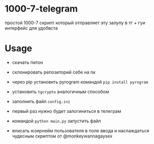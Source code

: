 # 1000-7-telegram
простой 1000-7 скрипт который отправляет эту залупу в тг + гуи интерфейс для удобвста 
# Usage
- скачать питон 

- склонировать репозиторий себе на пк

- через pip установить pyrogram командой ```pip install pyrogram```

- установить ```tgcrypto``` аналогичным способом

- заполнить файл ```config.ini```

- первый раз нужно будет залогиниться в телеграм

- командой 
```python main.py```
запустить файл

- вписать юзернейм пользователя в поле ввода и наслаждаться чудесным скриптом от @monkeywannagaysex

